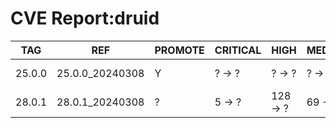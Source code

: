 # CVE Report:druid
|  TAG   |       REF       | PROMOTE | CRITICAL |   HIGH   | MEDIUM  |   LOW   | UNKNOWN |
|--------|-----------------|---------|----------|----------|---------|---------|---------|
| 25.0.0 | 25.0.0_20240308 | Y       | ? -> ?   | ? -> ?   | ? -> ?  | ? -> ?  | ? -> ?  |
| 28.0.1 | 28.0.1_20240308 | ?       | 5 -> ?   | 128 -> ? | 69 -> ? | 29 -> ? | 0 -> ?  |
